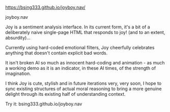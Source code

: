https://bsing333.github.io/joyboy.nav/

joyboy.nav

Joy is a sentiment analysis interface. In its current form, it's a bit of a deliberately naive single-page HTML that responds to joy! (and to an extent, absurdity)...

Currently using hard-coded emotional filters, Joy cheerfully celebrates anything that doesn't contain explicit bad words.

It isn't broken AI so much as innocent hard-coding and animation - as much a working demo as it is an indicator, in these AI times, of the strength of imagination.

I think Joy is cute, stylish and in future iterations very, very soon, I hope to sync existing structures of actual moral reasoning to bring a more genuine delight through its existing half of understanding context.

Try it: bsing333.github.io/joyboy.nav
